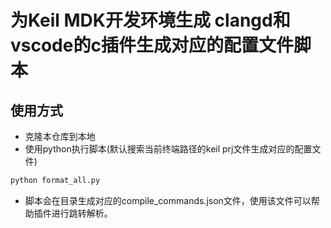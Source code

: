 # 为Keil MDK开发环境生成 clangd和vscode的c插件生成对应的配置文件脚本

## 使用方式

- 克隆本仓库到本地
- 使用python执行脚本(默认搜索当前终端路径的keil prj文件生成对应的配置文件)

``` bash
python format_all.py
```

- 脚本会在目录生成对应的compile_commands.json文件，使用该文件可以帮助插件进行跳转解析。
